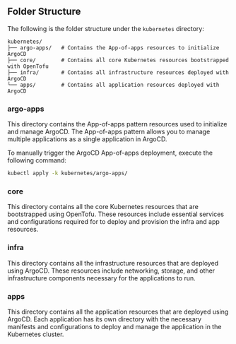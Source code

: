 ## Folder Structure
The following is the folder structure under the `kubernetes` directory:

```
kubernetes/
├── argo-apps/   # Contains the App-of-apps resources to initialize ArgoCD
├── core/        # Contains all core Kubernetes resources bootstrapped with OpenTofu
├── infra/       # Contains all infrastructure resources deployed with ArgoCD
└── apps/        # Contains all application resources deployed with ArgoCD
```

### argo-apps
This directory contains the App-of-apps pattern resources used to initialize and manage ArgoCD. The App-of-apps pattern allows you to manage multiple applications as a single application in ArgoCD. 

To manually trigger the ArgoCD App-of-apps deployment, execute the following command:

```bash
kubectl apply -k kubernetes/argo-apps/
```

### core
This directory contains all the core Kubernetes resources that are bootstrapped using OpenTofu. These resources include essential services and configurations required for to deploy and provision the infra and app resources. 

### infra
This directory contains all the infrastructure resources that are deployed using ArgoCD. These resources include networking, storage, and other infrastructure components necessary for the applications to run.

### apps
This directory contains all the application resources that are deployed using ArgoCD. Each application has its own directory with the necessary manifests and configurations to deploy and manage the application in the Kubernetes cluster.